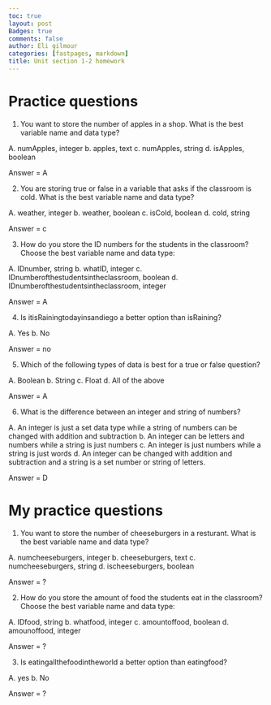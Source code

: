 ```yaml
---
toc: true
layout: post
Badges: true
comments: false
author: Eli gilmour
categories: [fastpages, markdown]
title: Unit section 1-2 homework
---
```


# Practice questions
1. You want to store the number of apples in a shop. What is the best variable name and data type?

A. numApples, integer
b. apples, text
c. numApples, string
d. isApples, boolean

Answer = A

2. You are storing true or false in a variable that asks if the classroom is cold. What is the best variable name and data type?

A. weather, integer
b. weather, boolean
c. isCold, boolean
d. cold, string

Answer = c

3. How do you store the ID numbers for the students in the classroom? Choose the best variable name and data type:

A. IDnumber, string
b. whatID, integer
c. IDnumberofthestudentsintheclassroom, boolean
d. IDnumberofthestudentsintheclassroom, integer

Answer = A

4. Is itisRainingtodayinsandiego a better option than isRaining?

A. Yes
b. No

Answer = no

5. Which of the following types of data is best for a true or false question?

A. Boolean
b. String
c. Float
d. All of the above

Answer = A

6. What is the difference between an integer and string of numbers?

A. An integer is just a set data type while a string of numbers can be changed with addition and subtraction
b. An integer can be letters and numbers while a string is just numbers
c. An integer is just numbers while a string is just words
d. An integer can be changed with addition and subtraction and a string is a set number or string of letters.

Answer = D

# My practice questions

1. You want to store the number of cheeseburgers in a resturant. What is the best variable name and data type?

A. numcheeseburgers, integer
b. cheeseburgers, text
c. numcheeseburgers, string
d. ischeeseburgers, boolean

Answer = ?

2. How do you store the amount of food the students eat in the classroom? Choose the best variable name and data type:

A. IDfood, string
b. whatfood, integer
c. amountoffood, boolean
d. amounoffood, integer

Answer = ?

3. Is eatingallthefoodintheworld a better option than eatingfood?

A. yes
b. No

Answer = ?